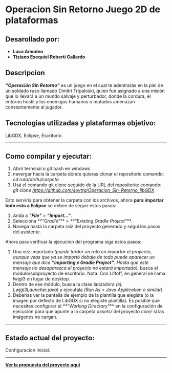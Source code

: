 # Operacion Sin Retorno Juego 2D de plataformas
## Desarollado por:
  - **Luca Amodeo**    
  - **Tiziano Exequiel Roberti Gallardo**

## Descripcion 
_**“Operación Sin Retorno”**_ es un juego en el cual te adentrarás en la piel de un soldado ruso llamado Dimitri Tripaloski, quien fue asignado a una misión que lo llevará a un mundo salvaje y perturbador, donde la cordura, el entorno hostil y los enemigos humanos o mutados amenazan constantemente al jugador.

## Tecnologias utilizadas y plataformas objetivo: 
LibGDX, Eclipse, Escritorio.

---

## Como compilar y ejecutar: 
  1. Abrir terminal o git bash en windows
  2. navergar hacia la carpeta donde quieras clonar el repositorio
  comando: _cd ruta/de/tu/carpeta_
  3. Usá el comando git clone seguido de la URL del repositorio:
  comando: _git clone https://github.com/soytrg/Operacion_Sin_Retorno_libGDX_

Esto serviria para obtener la carpeta con los archivos, ahora **para importar todo esto a Eclipse** se deben de seguir estos pasos:
  1. Anda a _**"File"**_ > _**"Import..."**_.
  2. Selecciona _**"Gradle"_** > _**"Existing Gradle Project"_**.
  3. Navega hasta la carpeta raíz del proyecto generado y seguí los pasos del asistente.
     
Ahora para verificar la ejecucion del programa siga estos pasos:
  1. Una vez importado _(puede tardar un rato en importar el proyecto, aunque veas que ya se importó debajo de todo puede aparecer un         mensaje que dice **“importing x Gradle Project”**. Hasta que este mensaje no desaparezca el proyecto no estará importado)_, busca 
    el módulo/subproyecto de escritorio. Nota: Con Liftoff, en general se llama lwjgl3 en lugar de desktop.
  2. Dentro de ese módulo, busca la clase lanzadora _(ej. Lwjgl3Launcher.java)_ y ejecutala _(Run As > Java Application o similar)_.
  3. Deberías ver la pantalla de ejemplo de la plantilla que elegiste (o la imagen por defecto de LibGDX si no elegiste plantilla). Es      posible que necesites configurar el _**"Working Directory"_** en la configuración de ejecución para que apunte a la carpeta _assets/_ 
  del proyecto _core/_ si las imágenes no cargan.
---
## Estado actual del proyecto: 
Configuracion Inicial.

---
**[Ver la propuesta del proyecto aqui](https://github.com/soytrg/Operacion_Sin_Retorno_libGDX/wiki/Propuesta-del-Proyecto-%E2%80%90-Operacion-Sin-Retorno)**


